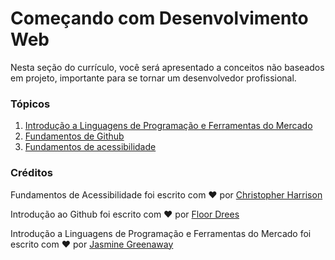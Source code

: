 # Começando com Desenvolvimento Web

Nesta seção do currículo, você será apresentado a conceitos não baseados em projeto, importante para se tornar um desenvolvedor profissional.

### Tópicos

1. [Introdução a Linguagens de Programação e Ferramentas do Mercado](1-intro-to-programming-languages/README.md)
2. [Fundamentos de Github](2-github-basics/README.md)
3. [Fundamentos de acessibilidade](3-accessibility/README.md)

### Créditos

Fundamentos de Acessibilidade foi escrito com ♥️ por [Christopher Harrison](https://twitter.com/geektrainer)

Introdução ao Github foi escrito com ♥️ por [Floor Drees](https://twitter.com/floordrees)

Introdução a Linguagens de Programação e Ferramentas do Mercado foi escrito com ♥️ por [Jasmine Greenaway](https://twitter.com/paladique)
